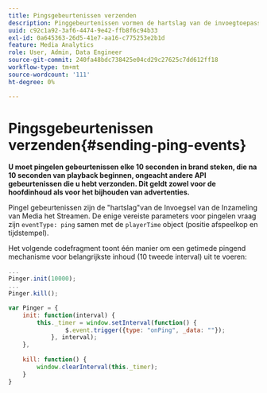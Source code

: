 ```yaml
---
title: Pingsgebeurtenissen verzenden
description: Pinggebeurtenissen vormen de hartslag van de invoegtoepassing voor het streamen van media. Leer hoe te om een getimed te verzenden pingelt voor belangrijkste inhoud of en het volgen van advertenties.
uuid: c92c1a92-3af6-4474-9e42-ffb8f6c94b33
exl-id: 0a645363-26d5-41e7-aa16-c775253e2b1d
feature: Media Analytics
role: User, Admin, Data Engineer
source-git-commit: 240fa48bdc738425e04cd29c27625c7dd612ff18
workflow-type: tm+mt
source-wordcount: '111'
ht-degree: 0%

---
```


# Pingsgebeurtenissen verzenden{#sending-ping-events}

**U moet pingelen gebeurtenissen elke 10 seconden in brand steken, die na 10 seconden van playback beginnen, ongeacht andere API gebeurtenissen die u hebt verzonden. Dit geldt zowel voor de hoofdinhoud als voor het bijhouden van advertenties.**

Pingel gebeurtenissen zijn de &quot;hartslag&quot;van de Invoegsel van de Inzameling van Media het Streamen. De enige vereiste parameters voor pingelen vraag zijn `eventType: ping` samen met de `playerTime` object (positie afspeelkop en tijdstempel).

Het volgende codefragment toont één manier om een getimede pingend mechanisme voor belangrijkste inhoud (10 tweede interval) uit te voeren:

```js
... 
Pinger.init(10000); 
... 
Pinger.kill();

var Pinger = { 
    init: function(interval) { 
        this._timer = window.setInterval(function() { 
                $.event.trigger({type: "onPing", _data: ""}); 
            }, interval); 
    }, 
     
    kill: function() { 
        window.clearInterval(this._timer); 
    } 
}
```
